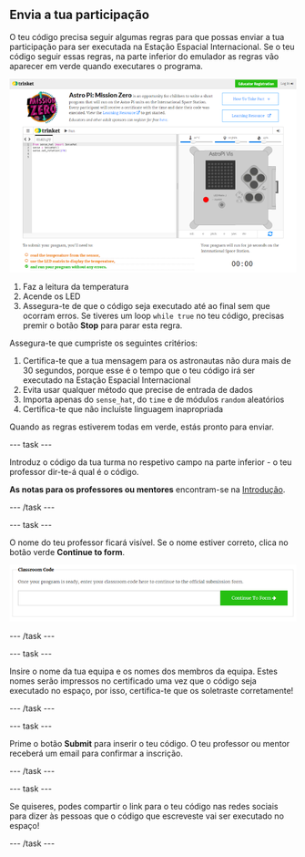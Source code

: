 ## Envia a tua participação

O teu código precisa seguir algumas regras para que possas enviar a tua participação para ser executada na Estação Espacial Internacional. Se o teu código seguir essas regras, na parte inferior do emulador as regras vão aparecer em verde quando executares o programa.

![Validação](images/validation.png)

1. Faz a leitura da temperatura
2. Acende os LED
3. Assegura-te de que o código seja executado até ao final sem que ocorram erros. Se tiveres um loop `while true` no teu código, precisas premir o botão **Stop** para parar esta regra.

Assegura-te que cumpriste os seguintes critérios:

1. Certifica-te que a tua mensagem para os astronautas não dura mais de 30 segundos, porque esse é o tempo que o teu código irá ser executado na Estação Espacial Internacional
2. Evita usar qualquer método que precise de entrada de dados
3. Importa apenas do `sense_hat`, do `time` e de módulos `random` aleatórios
4. Certifica-te que não incluíste linguagem inapropriada

Quando as regras estiverem todas em verde, estás pronto para enviar.

\--- task \---

Introduz o código da tua turma no respetivo campo na parte inferior - o teu professor dir-te-á qual é o código.

**As notas para os professores ou mentores** encontram-se na [Introdução](https://projects.raspberrypi.org/en/projects/astro-pi-mission-zero/1).

\--- /task \---

\--- task \---

O nome do teu professor ficará visível. Se o nome estiver correto, clica no botão verde **Continue to form**.

![Continue to form](images/continue-to-form.png)

\--- /task \---

\--- task \---

Insire o nome da tua equipa e os nomes dos membros da equipa. Estes nomes serão impressos no certificado uma vez que o código seja executado no espaço, por isso, certifica-te que os soletraste corretamente!

\--- /task \---

\--- task \---

Prime o botão **Submit** para inserir o teu código. O teu professor ou mentor receberá um email para confirmar a inscrição.

\--- /task \---

\--- task \---

Se quiseres, podes compartir o link para o teu código nas redes sociais para dizer às pessoas que o código que escreveste vai ser executado no espaço!

\--- /task \---